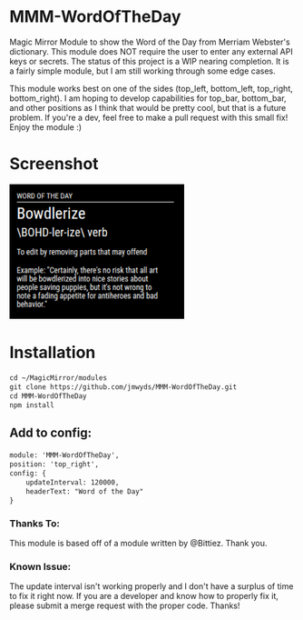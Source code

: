 # MMM-WordOfTheDay
Magic Mirror Module to show the Word of the Day from Merriam Webster's dictionary. This module does NOT require the user to enter any external API keys or secrets. The status of this project is a WIP nearing completion. It is a fairly simple module, but I am still working through some edge cases.

This module works best on one of the sides (top_left, bottom_left, top_right, bottom_right). I am hoping to develop capabilities for top_bar, bottom_bar, and other positions as I think that would be pretty cool, but that is a future problem. If you're a dev, feel free to make a pull request with this small fix!
Enjoy the module :)

# Screenshot
![Image of Word of the Day Module](wotdPic.png)


# Installation
```
cd ~/MagicMirror/modules
git clone https://github.com/jmwyds/MMM-WordOfTheDay.git
cd MMM-WordOfTheDay
npm install
```

## Add to config:
```
module: 'MMM-WordOfTheDay',
position: 'top_right',
config: {
	updateInterval: 120000,
	headerText: "Word of the Day"
}
```

### Thanks To:
This module is based off of a module written by @Bittiez. Thank you.

### Known Issue:
The update interval isn't working properly and I don't have a surplus of time to fix it right now. If you are a developer and know how to properly fix it, please submit a merge request with the proper code. Thanks!
